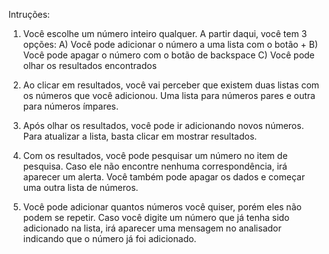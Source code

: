 Intruções: 
1. Você escolhe um número inteiro qualquer. A partir daqui, você tem 3 opções:
   A) Você pode adicionar o número a uma lista com o botão +
   B) Você pode apagar o número com o botão de backspace
   C) Você pode olhar os resultados encontrados
   
2. Ao clicar em resultados, você vai perceber que existem duas listas com os números que você adicionou. Uma lista para números pares
e outra para números ímpares.

3. Após olhar os resultados, você pode ir adicionando novos números. Para atualizar a lista, basta clicar em mostrar resultados.
   
4. Com os resultados, você pode pesquisar um número no item de pesquisa. Caso ele não encontre nenhuma correspondência, irá aparecer um alerta.
Você também pode apagar os dados e começar uma outra lista de números.

5. Você pode adicionar quantos números você quiser, porém eles não podem se repetir. Caso você digite um número que já tenha sido adicionado na lista,
irá aparecer uma mensagem no analisador indicando que o número já foi adicionado.
